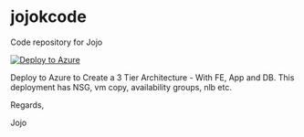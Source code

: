 # jojokcode
Code repository for Jojo


[![Deploy to Azure](http://azuredeploy.net/deploybutton.png)](https://azuredeploy.net/)

Deploy to Azure to Create a 3 Tier Architecture - With FE, App and DB. This deployment has NSG, vm copy, availability groups, nlb etc. 

Regards,

Jojo
